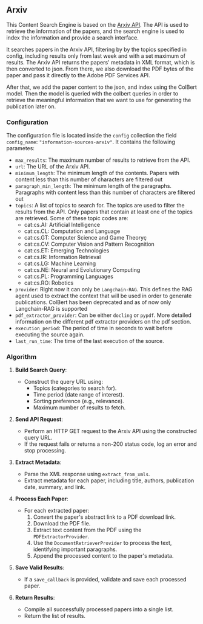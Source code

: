 

<h2> Arxiv </h2>

This Content Search Engine is based on the [Arxiv API](https://arxiv.org/help/api/index). 
The API is used to retrieve the information of the papers, and the search engine is used to index the information and provide a search interface.

It searches papers in the Arxiv API, filtering by by the topics specified in config, including results only from last week and with a set maximum of results.
The Arxiv API returns the papers' metadata in XML format, which is then converted to json. From there, we also download the PDF bytes of the paper
and pass it directly to the Adobe PDF Services API. 

After that, we add the paper content to the json, and index using the ColBert model. Then the model is queried with the colbert queries in order
to retrieve the meaningful information that we want to use for generating the publication later on.

<h3> Configuration </h3>

The configuration file is located inside the `config` collection the field `config_name`: `"information-sources-arxiv"`. It contains the following parametes:

* `max_results`: The maximum number of results to retrieve from the API.
* `url`: The URL of the Arxiv API.
* `minimum_length`: The minimum length of the contents. Papers with content less than this number of characters are filtered out
* `paragraph_min_length`: The minimum length of the paragraphs. Paragraphs with content less than this number of characters are filtered out
* `topics`: A list of topics to search for. The topics are used to filter the results from the API. Only papers that contain at least one of the topics are retrieved.
    Some of these topic codes are:
    - cat:cs.AI: Artificial Intelligence
    - cat:cs.CL: Computation and Language
    - cat:cs.GT: Computer Science and Game Theoryç
    - cat:cs.CV: Computer Vision and Pattern Recognition
    - cat:cs.ET: Emerging Technologies
    - cat:cs.IR: Information Retrieval
    - cat:cs.LG: Machine Learning
    - cat:cs.NE: Neural and Evolutionary Computing
    - cat:cs.PL: Programming Languages
    - cat:cs.RO: Robotics
* `provider`: Right now it can only be `Langchain-RAG`. This defines the RAG agent used to extract the context that will be used in order to generate publications. ColBert has been deprecated and as of now only Langchain-RAG is supported
* `pdf_extractor_provider`: Can be either `docling` or `pypdf`. More detailed information on the different pdf extractor providers on the pdf section.
* `execution_period`: The period of time in seconds to wait before executing the source again.
* `last_run_time`: The time of the last execution of the source.


<h3> Algorithm </h3>

1. **Build Search Query**:
   - Construct the query URL using:
     - Topics (categories to search for).
     - Time period (date range of interest).
     - Sorting preference (e.g., relevance).
     - Maximum number of results to fetch.

2. **Send API Request**:
   - Perform an HTTP GET request to the Arxiv API using the constructed query URL.
   - If the request fails or returns a non-200 status code, log an error and stop processing.

3. **Extract Metadata**:
   - Parse the XML response using `extract_from_xmls`.
   - Extract metadata for each paper, including title, authors, publication date, summary, and link.

4. **Process Each Paper**:
   - For each extracted paper:
     1. Convert the paper's abstract link to a PDF download link.
     2. Download the PDF file.
     3. Extract text content from the PDF using the `PDFExtractorProvider`.
     4. Use the `DocumentRetrieverProvider` to process the text, identifying important paragraphs.
     5. Append the processed content to the paper's metadata.

5. **Save Valid Results**:
   - If a `save_callback` is provided, validate and save each processed paper.

6. **Return Results**:
   - Compile all successfully processed papers into a single list.
   - Return the list of results.